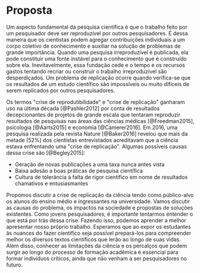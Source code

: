 # Proposta

Um aspecto fundamental da pesquisa científica é que o trabalho
feito por um pesquisador deve ser reproduzível por outros
pesquisadores. É dessa maneira que os cientistas podem agregar
contribuições individuais a um corpo coletivo de conhecimento e
auxiliar na solução de problemas de grande importância. Quando uma
pesquisa irreproduzível é publicada, ela pode constituir uma fonte
instável para o conhecimento que é construído sobre ela.
Inevitavelmente, essa fundação cede e o tempo e os recursos gastos
tentando recriar ou construir o trabalho irreproduzível são
desperdiçados. Um problema de replicação ocorre quando verifica-se
que os resultados de um estudo científico são impossíveis ou muito
difíceis de serem replicados por outros pesquisadores.

Os termos "crise de reprodutibilidade" e "crise de replicação"
ganharam uso na última década [@Pashler2012] por conta de
resultados decepcionantes de projetos de grande escala que
tentaram reproduzir resultados de pesquisas nas áreas das ciências
médicas [@Freedman2015], psicologia [@Aarts2015] e economia
[@Camerer2016]. Em 2016, uma pesquisa realizada pela revista
Nature [@Baker2016] revelou que mais da metade (52%) dos
cientistas entrevistados acreditavam que a ciência estava
enfrentando uma "crise de replicação". Algumas possíveis causas
dessa crise são [@Begley2015]:

- Geração de novas publicações a uma taxa nunca antes vista
- Baixa adesão a boas práticas de pesquisa científica
- Cultura de tolerância à falta de rigor científico em nome de
  resultados chamativos e entusiasmantes

Propomos discutir a crise de replicação da ciência tendo como
público-alvo os alunos do ensino médio e ingressantes na
universidade. Vamos discutir as causas do problema, os impactos na
sociedade e propostas de soluções existentes. Como jovens
pesquisadores, é importante tentarmos entender o que está por trás
dessa crise. Fazendo isso, podemos aprender a melhor apresentar
nosso próprio trabalho.  Esperamos que ao expor os estudantes às
nuances do fazer científico seja possível prepará-los para
compreender melhor os diversos textos científicos que lerão ao
longo de suas vidas. Além disso, conhecer as limitações da ciência
e os percalços que podem surgir ao longo do processo de formação
acadêmica é essencial para formar indivíduos críticos, ainda que
não venham a ser pesquisadores no futuro.
